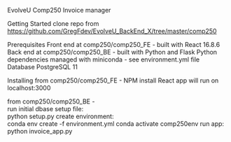 EvolveU Comp250 Invoice manager

Getting Started
clone repo from https://github.com/GregFdev/EvolveU_BackEnd_X/tree/master/comp250

Prerequisites
Front end at comp250/comp250_FE - built with React 16.8.6
Back end at comp250/comp250_BE - built with Python and Flask
    Python dependencies managed with miniconda - see environment.yml file
Database PostgreSQL 11


Installing
from comp250/comp250_FE  -  NPM install
    React app will run on localhost:3000

from comp250/comp250_BE  -  
    run initial dbase setup file:  
        python setup.py
    create environment:  
        conda env create -f environment.yml
        conda activate comp250env
    run app:
        python invoice_app.py
        
     


